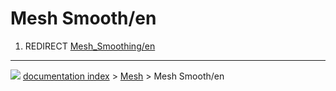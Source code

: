 # Mesh Smooth/en
1.  REDIRECT [Mesh_Smoothing/en](Mesh_Smoothing/en.md)



---
![](images/Right_arrow.png) [documentation index](../README.md) > [Mesh](Mesh_Workbench.md) > Mesh Smooth/en
